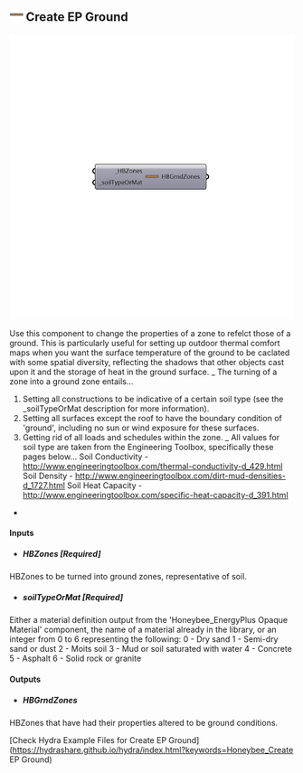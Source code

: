 ## ![](../../images/icons/Create_EP_Ground.png) Create EP Ground

![](../../images/components/Create_EP_Ground.png)

Use this component to change the properties of a zone to refelct those of a ground.  This is particularly useful for setting up outdoor thermal comfort maps when you want the surface temperature of the ground to be caclated with some spatial diversity, reflecting the shadows that other objects cast upon it and the storage of heat in the ground surface.
 _
 The turning of a zone into a ground zone entails...
 1) Setting all constructions to be indicative of a certain soil type (see the _soilTypeOrMat description for more information).
 2) Setting all surfaces except the roof to have the boundary condition of 'ground', including no sun or wind exposure for these surfaces.
 3) Getting rid of all loads and schedules within the zone.
 _
 All values for soil type are taken from the Engineering Toolbox, specifically these pages below...
 Soil Conductivity - http://www.engineeringtoolbox.com/thermal-conductivity-d_429.html
 Soil Density - http://www.engineeringtoolbox.com/dirt-mud-densities-d_1727.html
 Soil Heat Capacity - http://www.engineeringtoolbox.com/specific-heat-capacity-d_391.html
 -
 

#### Inputs
* ##### HBZones [Required]
HBZones to be turned into ground zones, representative of soil.
* ##### soilTypeOrMat [Required]
Either a material definition output from the 'Honeybee_EnergyPlus Opaque Material' component, the name of a material already in the library, or an integer from 0 to 6 representing the following:
 0 - Dry sand
 1 - Semi-dry sand or dust
 2 - Moits soil
 3 - Mud or soil saturated with water
 4 - Concrete
 5 - Asphalt
 6 - Solid rock or granite

#### Outputs
* ##### HBGrndZones
HBZones that have had their properties altered to be ground conditions.


[Check Hydra Example Files for Create EP Ground](https://hydrashare.github.io/hydra/index.html?keywords=Honeybee_Create EP Ground)